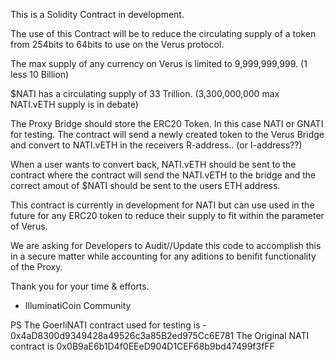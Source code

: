 This is a Solidity Contract in development.

The use of this Contract will be to reduce the circulating supply of a token from 254bits to 64bits to use on the Verus protocol.

The max supply of any currency on Verus is limited to 9,999,999,999. (1 less 10 Billion)

$NATI has a circulating supply of 33 Trillion. (3,300,000,000 max NATI.vETH supply is in debate)

The Proxy Bridge should store the ERC20 Token. In this case NATI or GNATI for testing.
The contract will send a newly created token to the Verus Bridge and convert to NATI.vETH in the receivers R-address.. (or I-address??)


When a user wants to convert back, NATI.vETH should be sent to the contract where the contract will send the NATI.vETH to the bridge
and the correct amout of $NATI should be sent to the users ETH address.

This contract is currently in development for NATI but can use used in the 
future for any ERC20 token to reduce their supply to fit within the parameter 
of Verus.

We are asking for Developers to Audit//Update this code to accomplish this
in a secure matter while accounting for any aditions to benifit functionality of the Proxy.  

Thank you for your time & efforts.

- IlluminatiCoin Community

PS The GoerliNATI contract used for testing is - 0x4aD8300d9349428a49526c3a85B2ed975Cc6E781
   The Original NATI contract is 0x0B9aE6b1D4f0EEeD904D1CEF68b9bd47499f3fFF
